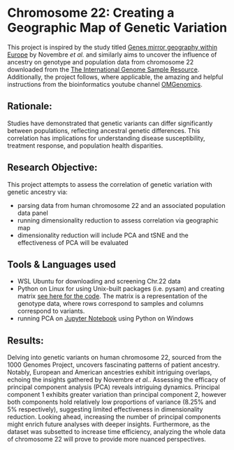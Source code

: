# Chromosome 22: Creating a Geographic Map of Genetic Variation

This project is inspired by the study titled [Genes mirror geography within Europe](https://www.ncbi.nlm.nih.gov/pmc/articles/PMC2735096/) by Novembre *et al.* and similarly aims to uncover the influence of ancestry on genotype and population data from chromosome 22 downloaded from the [The International Genome Sample Resource](https://www.internationalgenome.org/). Additionally, the project follows, where applicable, the amazing and helpful instructions from the bioinformatics youtube channel [OMGenomics](https://www.youtube.com/@OMGenomics). 

## Rationale:
Studies have demonstrated that genetic variants can differ significantly between populations, reflecting ancestral genetic differences. This correlation has implications for understanding disease susceptibility, treatment response, and population health disparities.

## Research Objective:
This project attempts to assess the correlation of genetic variation with genetic ancestry via:
- parsing data from human chromosome 22 and an associated population data panel
- running dimensionality reduction to assess correlation via geographic map
- dimensionality reduction will include PCA and tSNE and the effectiveness of PCA will be evaluated

## Tools & Languages used
- WSL Ubuntu for downloading and screening Chr.22 data
- Python on Linux for using Unix-built packages (i.e. pysam) and creating matrix [see here for the code](vcf_to_matrix.py). The matrix is a representation of the genotype data, where rows correspond to samples and columns correspond to variants.
- running PCA on [Jupyter Notebook](geographic_map_of_genetic_variation.ipynb) using Python on Windows
  
## Results:
Delving into genetic variants on human chromosome 22, sourced from the 1000 Genomes Project, uncovers fascinating patterns of patient ancestry. Notably, European and American ancestries exhibit intriguing overlaps, echoing the insights gathered by Novembre *et al.*.
Assessing the efficacy of principal component analysis (PCA) reveals intriguing dynamics. Principal component 1 exhibits greater variation than principal component 2, however both components hold relatively low proportions of variance (8.25% and 5% respectively), suggesting limited effectiveness in dimensionality reduction. Looking ahead, increasing the number of principal components might enrich future analyses with deeper insights. Furthermore, as the dataset was subsetted to increase time efficiency, analyzing the whole data of chromosome 22 will prove to provide more nuanced perspectives.

